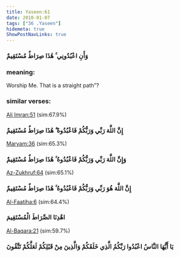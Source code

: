 ```yaml
---
title: Yaseen:61
date: 2010-01-07
tags: ["36 .Yaseen"]
hidemeta: true 
ShowPostNavLinks: true 
---
```

### وَأَنِ اعْبُدُونِي ۚ هَٰذَا صِرَاطٌ مُسْتَقِيمٌ
### meaning: 
Worship Me. That is a straight path”?
### similar verses: 

[Ali Imran:51](/3/51) (sim:67.9%)

### إِنَّ اللَّهَ رَبِّي وَرَبُّكُمْ فَاعْبُدُوهُ ۗ هَٰذَا صِرَاطٌ مُسْتَقِيمٌ

[Maryam:36](/19/36) (sim:65.3%)

### وَإِنَّ اللَّهَ رَبِّي وَرَبُّكُمْ فَاعْبُدُوهُ ۚ هَٰذَا صِرَاطٌ مُسْتَقِيمٌ

[Az-Zukhruf:64](/43/64) (sim:65.1%)

### إِنَّ اللَّهَ هُوَ رَبِّي وَرَبُّكُمْ فَاعْبُدُوهُ ۚ هَٰذَا صِرَاطٌ مُسْتَقِيمٌ

[Al-Faatiha:6](/1/6) (sim:64.4%)

### اهْدِنَا الصِّرَاطَ الْمُسْتَقِيمَ

[Al-Baqara:21](/2/21) (sim:59.7%)

### يَا أَيُّهَا النَّاسُ اعْبُدُوا رَبَّكُمُ الَّذِي خَلَقَكُمْ وَالَّذِينَ مِنْ قَبْلِكُمْ لَعَلَّكُمْ تَتَّقُونَ
